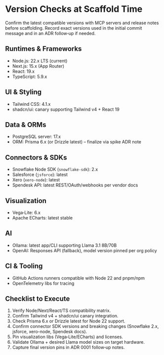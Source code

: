 # Version Checks at Scaffold Time

Confirm the latest compatible versions with MCP servers and release notes before scaffolding. Record exact versions used in the initial commit message and in an ADR follow‑up if needed.

## Runtimes & Frameworks

- Node.js: 22.x LTS (current)
- Next.js: 15.x (App Router)
- React: 19.x
- TypeScript: 5.9.x

## UI & Styling

- Tailwind CSS: 4.1.x
- shadcn/ui: canary supporting Tailwind v4 + React 19

## Data & ORMs

- PostgreSQL server: 17.x
- ORM: Prisma 6.x (or Drizzle latest) – finalize via spike ADR note

## Connectors & SDKs

- Snowflake Node SDK (`snowflake-sdk`): 2.x
- Salesforce (`jsforce`): latest
- Xero (`xero-node`): latest
- Spendesk API: latest REST/OAuth/webhooks per vendor docs

## Visualization

- Vega‑Lite: 6.x
- Apache ECharts: latest stable

## AI

- Ollama: latest app/CLI supporting Llama 3.1 8B/70B
- OpenAI: Responses API (fallback), model version pinned per org policy

## CI & Tooling

- GitHub Actions runners compatible with Node 22 and pnpm/npm
- OpenTelemetry libs for tracing

## Checklist to Execute

1) Verify Node/Next/React/TS compatibility matrix.
2) Confirm Tailwind v4 + shadcn/ui canary integration.
3) Check Prisma 6.x or Drizzle latest for Node 22 support.
4) Confirm connector SDK versions and breaking changes (Snowflake 2.x, jsforce, xero-node, Spendesk docs).
5) Pin visualization libs (Vega‑Lite/ECharts) and licenses.
6) Validate Ollama + desired Llama model sizes on target hardware.
7) Capture final version pins in ADR 0001 follow‑up notes.

